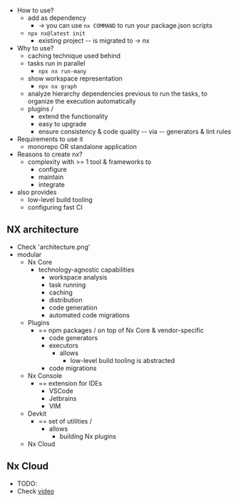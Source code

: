 * How to use?
  * add as dependency
    * -> you can use `nx COMMAND` to run your package.json scripts
  * `npx nx@latest init`
    * existing project -- is migrated to -> nx
* Why to use?
  * caching technique used behind
  * tasks run in parallel
    * `npx nx run-many`
  * show workspace representation
    * `npx nx graph`
  * analyze hierarchy dependencies previous to run the tasks, to organize the execution automatically
  * plugins / 
    * extend the functionality
    * easy to upgrade
    * ensure consistency & code quality -- via -- generators & lint rules
* Requirements to use it
  * monorepo OR standalone application
* Reasons to create nx?
  * complexity with >= 1 tool & frameworks to
    * configure
    * maintain
    * integrate
* also provides
  * low-level build tooling
  * configuring fast CI

## NX architecture
* Check 'architecture.png'
* modular
  * Nx Core
    * technology-agnostic capabilities
      * workspace analysis
      * task running
      * caching
      * distribution
      * code generation
      * automated code migrations
  * Plugins
    * == npm packages / on top of Nx Core & vendor-specific
      * code generators
      * executors
        * allows
          * low-level build tooling is abstracted
      * code migrations
  * Nx Console
    * == extension for IDEs
      * VSCode
      * Jetbrains
      * VIM
  * Devkit
    * == set of utilities /
      * allows
        * building Nx plugins
  * Nx Cloud

## Nx Cloud
* TODO:
* Check [video](https://www.youtube.com/watch?v=4VI-q943J3o)
